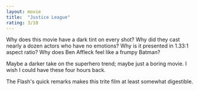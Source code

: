 ```yaml
---
layout: movie
title:  "Justice League"
rating: 3/10
---
```



Why does this movie have a dark tint on every shot? Why did they cast nearly a dozen actors who have no emotions? Why is it presented in 1.33:1 aspect ratio? Why does Ben Affleck feel like a frumpy Batman?

Maybe a darker take on the superhero trend; maybe just a boring movie. I wish I could have these four hours back. 

The Flash's quick remarks makes this trite film at least somewhat digestible. 
